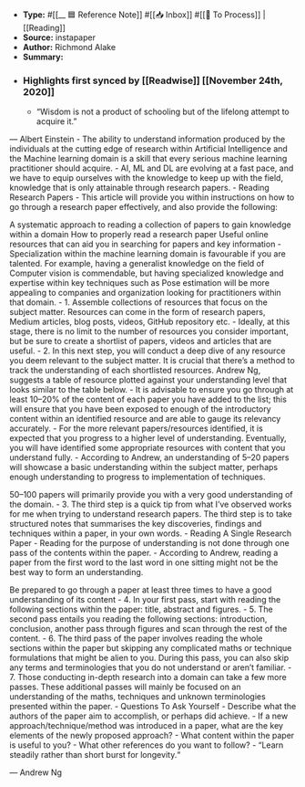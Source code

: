 - **Type:** #[[__ 🟦  Reference Note]] #[[📥 Inbox]] #[[📝 To Process]] | [[Reading]]
- **Source:**  instapaper
- **Author:** Richmond Alake
- **Summary:**
- ### Highlights first synced by [[Readwise]] [[November 24th, 2020]]
    - “Wisdom is not a product of schooling but of the lifelong attempt to acquire it.”

— Albert Einstein 
    - The ability to understand information produced by the individuals at the cutting edge of research within Artificial Intelligence and the Machine learning domain is a skill that every serious machine learning practitioner should acquire. 
    - AI, ML and DL are evolving at a fast pace, and we have to equip ourselves with the knowledge to keep up with the field, knowledge that is only attainable through research papers. 
    - Reading Research Papers 
    - This article will provide you within instructions on how to go through a research paper effectively, and also provide the following:

A systematic approach to reading a collection of papers to gain knowledge within a domain
How to properly read a research paper
Useful online resources that can aid you in searching for papers and key information 
    - Specialization within the machine learning domain is favourable if you are talented. For example, having a generalist knowledge on the field of Computer vision is commendable, but having specialized knowledge and expertise within key techniques such as Pose estimation will be more appealing to companies and organization looking for practitioners within that domain. 
    - 1. Assemble collections of resources that focus on the subject matter. Resources can come in the form of research papers, Medium articles, blog posts, videos, GitHub repository etc. 
    - Ideally, at this stage, there is no limit to the number of resources you consider important, but be sure to create a shortlist of papers, videos and articles that are useful. 
    - 2. In this next step, you will conduct a deep dive of any resource you deem relevant to the subject matter. It is crucial that there’s a method to track the understanding of each shortlisted resources. Andrew Ng, suggests a table of resource plotted against your understanding level that looks similar to the table below. 
    - It is advisable to ensure you go through at least 10–20% of the content of each paper you have added to the list; this will ensure that you have been exposed to enough of the introductory content within an identified resource and are able to gauge its relevancy accurately. 
    - For the more relevant papers/resources identified, it is expected that you progress to a higher level of understanding. Eventually, you will have identified some appropriate resources with content that you understand fully. 
    - According to Andrew, an understanding of 5–20 papers will showcase a basic understanding within the subject matter, perhaps enough understanding to progress to implementation of techniques.

50–100 papers will primarily provide you with a very good understanding of the domain. 
    - 3. The third step is a quick tip from what I’ve observed works for me when trying to understand research papers. The third step is to take structured notes that summarises the key discoveries, findings and techniques within a paper, in your own words. 
    - Reading A Single Research Paper 
    - Reading for the purpose of understanding is not done through one pass of the contents within the paper. 
    - According to Andrew, reading a paper from the first word to the last word in one sitting might not be the best way to form an understanding.

Be prepared to go through a paper at least three times to have a good understanding of its content 
    - 4. In your first pass, start with reading the following sections within the paper: title, abstract and figures. 
    - 5. The second pass entails you reading the following sections: introduction, conclusion, another pass through figures and scan through the rest of the content. 
    - 6. The third pass of the paper involves reading the whole sections within the paper but skipping any complicated maths or technique formulations that might be alien to you. During this pass, you can also skip any terms and terminologies that you do not understand or aren’t familiar. 
    - 7. Those conducting in-depth research into a domain can take a few more passes. These additional passes will mainly be focused on an understanding of the maths, techniques and unknown terminologies presented within the paper. 
    - Questions To Ask Yourself 
    - Describe what the authors of the paper aim to accomplish, or perhaps did achieve. 
    - If a new approach/technique/method was introduced in a paper, what are the key elements of the newly proposed approach? 
    - What content within the paper is useful to you? 
    - What other references do you want to follow? 
    - “Learn steadily rather than short burst for longevity.“

— Andrew Ng 
